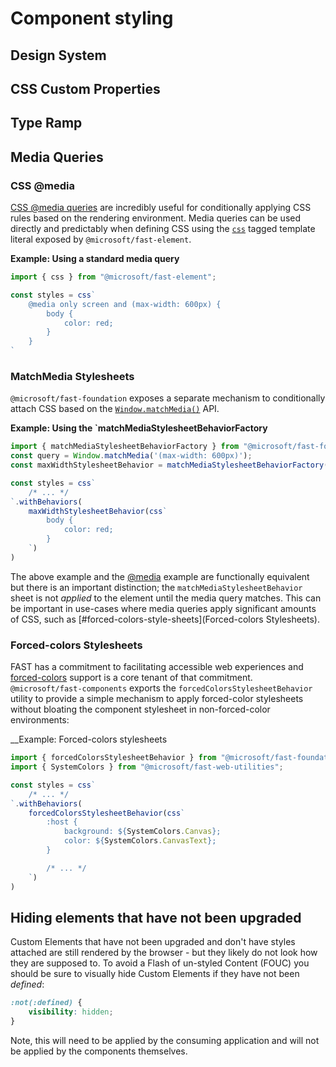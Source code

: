 # Component styling

## Design System
## CSS Custom Properties

## Type Ramp
## Media Queries
### CSS @media
[CSS @media queries](https://developer.mozilla.org/en-US/docs/Web/CSS/@media) are incredibly useful for conditionally applying CSS rules based on the rendering environment. Media queries can be used directly and predictably when defining CSS using the [`css`](https://github.com/microsoft/fast-dna/blob/master/packages/web-components/fast-element/docs/guide/building-components.md#defining-css) tagged template literal exposed by `@microsoft/fast-element`.

__Example: Using a standard media query__
```js
import { css } from "@microsoft/fast-element";

const styles = css`
    @media only screen and (max-width: 600px) {
        body {
            color: red;
        }
    }
`
```

### MatchMedia Stylesheets
`@microsoft/fast-foundation` exposes a separate mechanism to conditionally attach CSS based on the [`Window.matchMedia()`](https://developer.mozilla.org/en-US/docs/Web/API/Window/matchMedia) API.

__Example: Using the `matchMediaStylesheetBehaviorFactory__
```js
import { matchMediaStylesheetBehaviorFactory } from "@microsoft/fast-foundation";
const query = Window.matchMedia('(max-width: 600px)');
const maxWidthStylesheetBehavior = matchMediaStylesheetBehaviorFactory(query)

const styles = css`
    /* ... */
`.withBehaviors(
    maxWidthStylesheetBehavior(css`
        body {
            color: red;
        }
    `)
)
```

The above example and the [@media](#css-@media) example are functionally equivalent but there is an important distinction; the `matchMediaStylesheetBehavior` sheet is not *applied* to the element until the media query matches. This can be important in use-cases where media queries apply significant amounts of CSS, such as [#forced-colors-style-sheets](Forced-colors Stylesheets).

### Forced-colors Stylesheets
FAST has a commitment to facilitating accessible web experiences and [forced-colors](https://developer.mozilla.org/en-US/docs/Web/CSS/@media/forced-colors) support is a core tenant of that commitment. `@microsoft/fast-components` exports the `forcedColorsStylesheetBehavior` utility to provide a simple mechanism to apply forced-color stylesheets without bloating the component stylesheet in non-forced-color environments:

__Example: Forced-colors stylesheets
```js
import { forcedColorsStylesheetBehavior } from "@microsoft/fast-foundation";
import { SystemColors } from "@microsoft/fast-web-utilities";

const styles = css`
    /* ... */
`.withBehaviors(
    forcedColorsStylesheetBehavior(css`
        :host {
            background: ${SystemColors.Canvas};
            color: ${SystemColors.CanvasText};
        }

        /* ... */
    `)
)
```

## Hiding elements that have not been upgraded
Custom Elements that have not been upgraded and don't have styles attached are still rendered by the browser - but they likely do not look how they are supposed to. To avoid a Flash of un-styled Content (FOUC) you should be sure to visually hide Custom Elements if they have not been *defined*:

```css
:not(:defined) {
    visibility: hidden;
}
```
Note, this will need to be applied by the consuming application and will not be applied by the components themselves.